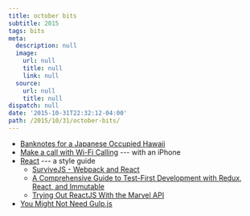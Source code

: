 ```yaml
---
title: october bits
subtitle: 2015
tags: bits
meta:
  description: null
  image:
    url: null
    title: null
    link: null
  source:
    url: null
    title: null
dispatch: null
date: '2015-10-31T22:32:12-04:00'
path: /2015/10/31/october-bits/
---
```

* [Banknotes for a Japanese Occupied Hawaii][hi]
* [Make a call with Wi-Fi Calling][iphone] --- with an iPhone
* [React][khan] --- a style guide
  * [SurviveJS - Webpack and React][react]
  * [A Comprehensive Guide to Test-First Development with Redux, React, and Immutable][redux]
  * [Trying Out ReactJS With the Marvel API][marvel]
* [You Might Not Need Gulp.js][noGulp]

[iphone]: https://support.apple.com/en-gb/HT203032
[react]: http://survivejs.com/webpack_react
[Redux]: http://teropa.info/blog/2015/09/10/full-stack-redux-tutorial.html
[marvel]: https://ryanlanciaux.github.io/blog/2014/05/26/trying-out-reactjs-with-the-marvel-api/
[khan]:  https://github.com/Khan/style-guides/blob/master/style/react.md
[noGulp]: https://medium.com/@tarkus/you-might-not-need-gulp-js-89a0220487dd
[hi]: http://www.atlasobscura.com/articles/object-of-intrigue-banknotes-for-a-japanese-occupied-hawaii

